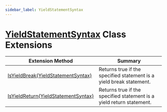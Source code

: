```yaml
---
sidebar_label: YieldStatementSyntax
---
```


# [YieldStatementSyntax](https://docs.microsoft.com/en-us/dotnet/api/microsoft.codeanalysis.csharp.syntax.yieldstatementsyntax) Class Extensions

| Extension Method | Summary |
| ---------------- | ------- |
| [IsYieldBreak(YieldStatementSyntax)](../../../../Roslynator/CSharp/SyntaxExtensions/IsYieldBreak/index.md) | Returns true if the specified statement is a yield break statement\. |
| [IsYieldReturn(YieldStatementSyntax)](../../../../Roslynator/CSharp/SyntaxExtensions/IsYieldReturn/index.md) | Returns true if the specified statement is a yield return statement\. |

